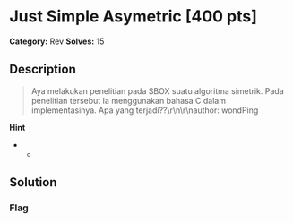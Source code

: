 # Just Simple Asymetric [400 pts]

**Category:** Rev
**Solves:** 15

## Description
>Aya melakukan penelitian pada SBOX suatu algoritma simetrik. Pada penelitian tersebut Ia menggunakan bahasa C dalam implementasinya. Apa yang terjadi??\r\n\r\nauthor: wondPing

**Hint**
* -

## Solution

### Flag

